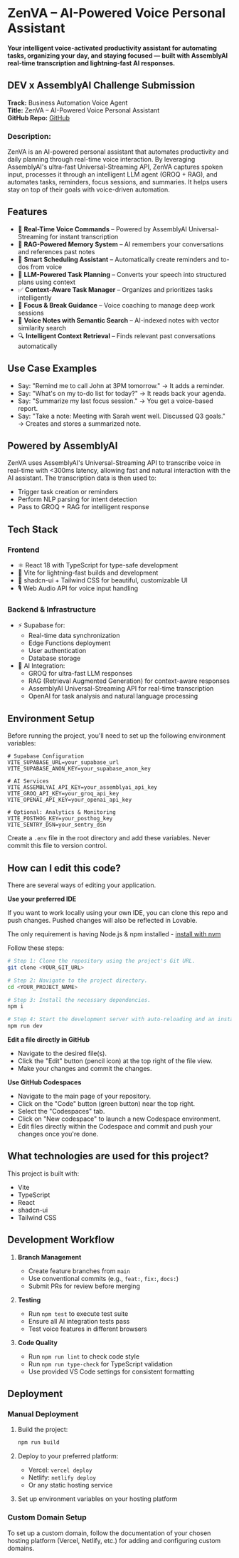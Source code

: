 # ZenVA – AI-Powered Voice Personal Assistant

**Your intelligent voice-activated productivity assistant for automating tasks, organizing your day, and staying focused — built with AssemblyAI real-time transcription and lightning-fast AI responses.**

## DEV x AssemblyAI Challenge Submission

**Track:** Business Automation Voice Agent  
**Title:** ZenVA – AI-Powered Voice Personal Assistant  
**GitHub Repo:** [GitHub](https://github.com/Jr-005/zen-focus-ai-coach)  

### Description:
ZenVA is an AI-powered personal assistant that automates productivity and daily planning through real-time voice interaction. By leveraging AssemblyAI's ultra-fast Universal-Streaming API, ZenVA captures spoken input, processes it through an intelligent LLM agent (GROQ + RAG), and automates tasks, reminders, focus sessions, and summaries. It helps users stay on top of their goals with voice-driven automation.

## Features

- 🎤 **Real-Time Voice Commands** – Powered by AssemblyAI Universal-Streaming for instant transcription
- 🧠 **RAG-Powered Memory System** – AI remembers your conversations and references past notes
- 📅 **Smart Scheduling Assistant** – Automatically create reminders and to-dos from voice
- 🤖 **LLM-Powered Task Planning** – Converts your speech into structured plans using context
- ✅ **Context-Aware Task Manager** – Organizes and prioritizes tasks intelligently
- 🧘 **Focus & Break Guidance** – Voice coaching to manage deep work sessions
- 📝 **Voice Notes with Semantic Search** – AI-indexed notes with vector similarity search
- 🔍 **Intelligent Context Retrieval** – Finds relevant past conversations automatically

## Use Case Examples

- Say: "Remind me to call John at 3PM tomorrow." → It adds a reminder.
- Say: "What's on my to-do list for today?" → It reads back your agenda.
- Say: "Summarize my last focus session." → You get a voice-based report.
- Say: "Take a note: Meeting with Sarah went well. Discussed Q3 goals." → Creates and stores a summarized note.

## Powered by AssemblyAI

ZenVA uses AssemblyAI's Universal-Streaming API to transcribe voice in real-time with <300ms latency, allowing fast and natural interaction with the AI assistant. The transcription data is then used to:

- Trigger task creation or reminders
- Perform NLP parsing for intent detection
- Pass to GROQ + RAG for intelligent response

## Tech Stack

### Frontend
- ⚛️ React 18 with TypeScript for type-safe development
- 🚀 Vite for lightning-fast builds and development
- 🎨 shadcn-ui + Tailwind CSS for beautiful, customizable UI
- 🎙️ Web Audio API for voice input handling

### Backend & Infrastructure
- ⚡ Supabase for:
  - Real-time data synchronization
  - Edge Functions deployment
  - User authentication
  - Database storage
- 🧠 AI Integration:
  - GROQ for ultra-fast LLM responses
  - RAG (Retrieval Augmented Generation) for context-aware responses
  - AssemblyAI Universal-Streaming API for real-time transcription
  - OpenAI for task analysis and natural language processing

## Environment Setup

Before running the project, you'll need to set up the following environment variables:

```env
# Supabase Configuration
VITE_SUPABASE_URL=your_supabase_url
VITE_SUPABASE_ANON_KEY=your_supabase_anon_key

# AI Services
VITE_ASSEMBLYAI_API_KEY=your_assemblyai_api_key
VITE_GROQ_API_KEY=your_groq_api_key
VITE_OPENAI_API_KEY=your_openai_api_key

# Optional: Analytics & Monitoring
VITE_POSTHOG_KEY=your_posthog_key
VITE_SENTRY_DSN=your_sentry_dsn
```

Create a `.env` file in the root directory and add these variables. Never commit this file to version control.

## How can I edit this code?

There are several ways of editing your application.

**Use your preferred IDE**

If you want to work locally using your own IDE, you can clone this repo and push changes. Pushed changes will also be reflected in Lovable.

The only requirement is having Node.js & npm installed - [install with nvm](https://github.com/nvm-sh/nvm#installing-and-updating)

Follow these steps:

```sh
# Step 1: Clone the repository using the project's Git URL.
git clone <YOUR_GIT_URL>

# Step 2: Navigate to the project directory.
cd <YOUR_PROJECT_NAME>

# Step 3: Install the necessary dependencies.
npm i

# Step 4: Start the development server with auto-reloading and an instant preview.
npm run dev
```

**Edit a file directly in GitHub**

- Navigate to the desired file(s).
- Click the "Edit" button (pencil icon) at the top right of the file view.
- Make your changes and commit the changes.

**Use GitHub Codespaces**

- Navigate to the main page of your repository.
- Click on the "Code" button (green button) near the top right.
- Select the "Codespaces" tab.
- Click on "New codespace" to launch a new Codespace environment.
- Edit files directly within the Codespace and commit and push your changes once you're done.

## What technologies are used for this project?

This project is built with:

- Vite
- TypeScript
- React
- shadcn-ui
- Tailwind CSS

## Development Workflow

1. **Branch Management**
   - Create feature branches from `main`
   - Use conventional commits (e.g., `feat:`, `fix:`, `docs:`)
   - Submit PRs for review before merging

2. **Testing**
   - Run `npm test` to execute test suite
   - Ensure all AI integration tests pass
   - Test voice features in different browsers

3. **Code Quality**
   - Run `npm run lint` to check code style
   - Run `npm run type-check` for TypeScript validation
   - Use provided VS Code settings for consistent formatting

## Deployment

### Manual Deployment

1. Build the project:
   ```sh
   npm run build
   ```

2. Deploy to your preferred platform:
   - Vercel: `vercel deploy`
   - Netlify: `netlify deploy`
   - Or any static hosting service

3. Set up environment variables on your hosting platform

### Custom Domain Setup

To set up a custom domain, follow the documentation of your chosen hosting platform (Vercel, Netlify, etc.) for adding and configuring custom domains.
